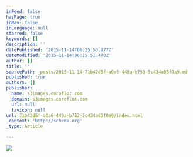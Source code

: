 ```yaml
---
inFeed: false
hasPage: true
inNav: false
inLanguage: null
starred: false
keywords: []
description: ''
datePublished: '2015-11-14T06:25:53.877Z'
dateModified: '2015-11-14T06:25:51.470Z'
author: []
title: ''
sourcePath: _posts/2015-11-14-71b42d5f-a0a6-449a-b753-5c434a05f0a9.md
published: true
authors: []
publisher:
  name: s3images.coroflot.com
  domain: s3images.coroflot.com
  url: null
  favicon: null
url: 71b42d5f-a0a6-449a-b753-5c434a05f0a9/index.html
_context: 'http://schema.org'
_type: Article

---
```

![](http://s3images.coroflot.com/user_files/individual_files/original_327436_engd8jmgheh_k9mbxjgoduzby.jpg)